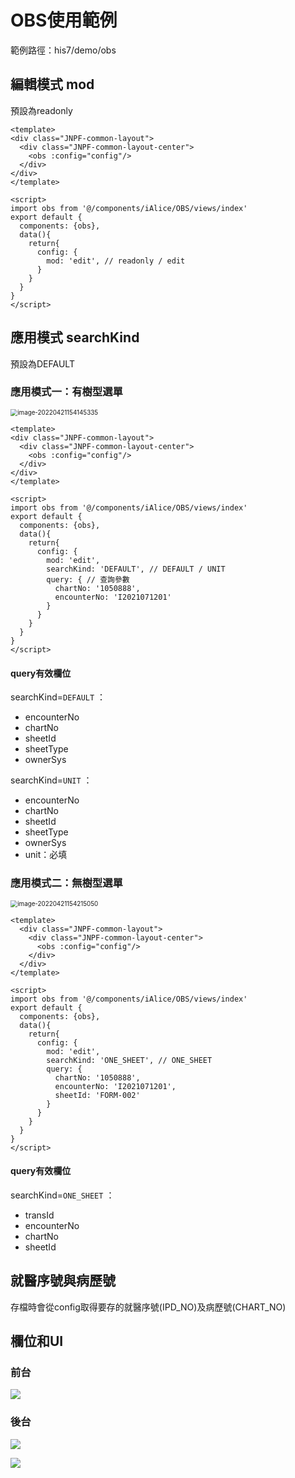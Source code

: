# OBS使用範例

範例路徑：his7/demo/obs

## 編輯模式 mod

預設為readonly

```vue
<template>
<div class="JNPF-common-layout">
  <div class="JNPF-common-layout-center">
    <obs :config="config"/>
  </div>
</div>
</template>

<script>
import obs from '@/components/iAlice/OBS/views/index'
export default {
  components: {obs},
  data(){
    return{
      config: {
        mod: 'edit', // readonly / edit
      }
    }
  }
}
</script>
```

## 應用模式 searchKind

預設為DEFAULT

### 應用模式一：有樹型選單

<img src="image-20220421154145335.png" alt="image-20220421154145335" style="zoom:70%;" />

```vue
<template>
<div class="JNPF-common-layout">
  <div class="JNPF-common-layout-center">
    <obs :config="config"/>
  </div>
</div>
</template>

<script>
import obs from '@/components/iAlice/OBS/views/index'
export default {
  components: {obs},
  data(){
    return{
      config: {
        mod: 'edit', 
        searchKind: 'DEFAULT', // DEFAULT / UNIT
        query: { // 查詢參數
          chartNo: '1050888',
          encounterNo: 'I2021071201'
        }
      }
    }
  }
}
</script>
```

#### query有效欄位

searchKind=`DEFAULT` ：

- encounterNo
- chartNo
- sheetId 
- sheetType
- ownerSys

searchKind=`UNIT` ：

- encounterNo
- chartNo
- sheetId 
- sheetType
- ownerSys
- unit：必填

### 應用模式二：無樹型選單

<img src="image-20220421154215050.png" alt="image-20220421154215050" style="zoom:70%;" />

```vue
<template>
  <div class="JNPF-common-layout">
    <div class="JNPF-common-layout-center">
      <obs :config="config"/>
    </div>
  </div>
</template>

<script>
import obs from '@/components/iAlice/OBS/views/index'
export default {
  components: {obs},
  data(){
    return{
      config: {
        mod: 'edit',
        searchKind: 'ONE_SHEET', // ONE_SHEET
        query: {
          chartNo: '1050888',
          encounterNo: 'I2021071201',
          sheetId: 'FORM-002'
        }
      }
    }
  }
}
</script>
```

#### query有效欄位

searchKind=`ONE_SHEET` ：

- transId
- encounterNo
- chartNo
- sheetId

## 就醫序號與病歷號

存檔時會從config取得要存的就醫序號(IPD_NO)及病歷號(CHART_NO)

## 欄位和UI

### 前台

![](OBS_TRANS_ID.png)

### 後台

![](OBS醫療表單管理.png)

![](OBS醫療表單類別樹.png)